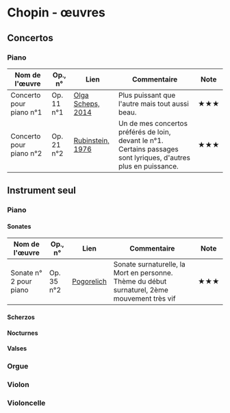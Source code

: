 # Chopin - œuvres 


<!-- |Nom de l'œuvre| Op., n° | Lien | Commentaire | Note|
|--------|----|-------|---------|----|
|        |     |  <youtu.be/...>  |   |  ★|
 -->


## Concertos
### Piano
|Nom de l'œuvre| Op., n° | Lien | Commentaire | Note|
|--------|----|-------|---------|----|
|Concerto pour piano n°1| Op. 11 n°1  |   [Olga Scheps, 2014](https://youtu.be/2bFo65szAP0) | Plus puissant que l'autre mais tout aussi beau. | ★★★|
|Concerto pour piano n°2| Op. 21 n°2  |   [Rubinstein, 1976](https://youtu.be/T_GecdMywPw) |Un de mes concertos préférés de loin, devant le n°1. Certains passages sont lyriques, d'autres plus en puissance. | ★★★|
<!-- ### Violon
### Violoncelle -->


## Instrument seul
### Piano
#### Sonates
|Nom de l'œuvre| Op., n° | Lien | Commentaire | Note|
|--------|----|-------|---------|----|
|Sonate n° 2 pour piano|Op. 35 n°2|  [Pogorelich](https://youtu.be/gHZHy2B6MCc?t=18)| Sonate surnaturelle, la Mort en personne. Thème du début surnaturel, 2ème mouvement très vif | ★★★|

#### Scherzos
<!-- |Nom de l'œuvre| Op., n° | Lien | Commentaire | Note|
|--------|----|-------|---------|----|
|        |     |  <youtu.be/...>  |   |  ★|
 -->
#### Nocturnes
<!-- |Nom de l'œuvre| Op., n° | Lien | Commentaire | Note|
|--------|----|-------|---------|----|
|        |     |  <youtu.be/...>  |   |  ★|
 -->

#### Valses
### Orgue
### Violon
### Violoncelle


